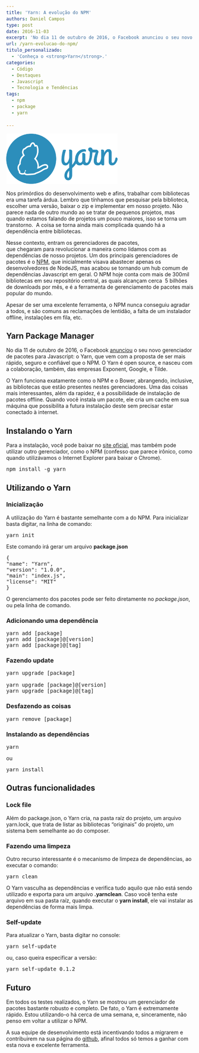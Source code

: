 ```yaml
---
title: 'Yarn: A evolução do NPM'
authors: Daniel Campos
type: post
date: 2016-11-03
excerpt: 'No dia 11 de outubro de 2016, o Facebook anunciou o seu novo gerenciador de pacotes para Javascript: o Yarn, que vem com a proposta de ser mais rápido, seguro e confiável que o NPM. O Yarn é open source, e nasceu com a colaboração, também, das empresas Exponent, Google, e Tilde.'
url: /yarn-evolucao-do-npm/
titulo_personalizado:
  - 'Conheça o <strong>Yarn</strong>.'
categories:
  - Código
  - Destaques
  - Javascript
  - Tecnologia e Tendências
tags:
  - npm
  - package
  - yarn

---
```

<img class="aligncenter wp-image-56337" style="text-align: center" src="https://raw.githubusercontent.com/diegoeis/tableless-static-images/master/2016/10/yarn-kitten-full.png" alt="yarn-kitten-full" width="300" height="135" />

Nos primórdios do desenvolvimento web e afins, trabalhar com bibliotecas era uma tarefa árdua. Lembro que tínhamos que pesquisar pela biblioteca, escolher uma versão, baixar o zip e implementar em nosso projeto. Não parece nada de outro mundo ao se tratar de pequenos projetos, mas quando estamos falando de projetos um pouco maiores, isso se torna um transtorno.  A coisa se torna ainda mais complicada quando há a dependência entre bibliotecas.

Nesse contexto, entram os gerenciadores de pacotes, que chegaram para revolucionar a maneira como lidamos com as dependências de nosso projetos. Um dos principais gerenciadores de pacotes é o [NPM][1], que inicialmente visava abastecer apenas os desenvolvedores de NodeJS, mas acabou se tornando um hub comum de dependências Javascript em geral. O NPM hoje conta com mais de 300mil bibliotecas em seu repositório central, as quais alcançam cerca  5 bilhões de downloads por mês, e é a ferramenta de gerenciamento de pacotes mais popular do mundo.

Apesar de ser uma excelente ferramenta, o NPM nunca conseguiu agradar a todos, e são comuns as reclamações de lentidão, a falta de um instalador offline, instalações em fila, etc.

## Yarn Package Manager

No dia 11 de outubro de 2016, o Facebook [anunciou][2] o seu novo gerenciador de pacotes para Javascript: o Yarn, que vem com a proposta de ser mais rápido, seguro e confiável que o NPM. O Yarn é open source, e nasceu com a colaboração, também, das empresas Exponent, Google, e Tilde.

O Yarn funciona exatamente como o NPM e o Bower, abrangendo, inclusive, as bibliotecas que estão presentes nestes gerenciadores. Uma das coisas mais interessantes, além da rapidez, é a possibilidade de instalação de pacotes offline. Quando você instala um pacote, ele cria um cache em sua máquina que possibilita a futura instalação deste sem precisar estar conectado à internet.

## Instalando o Yarn

Para a instalação, você pode baixar no [site oficial][3], mas também pode utilizar outro gerenciador, como o NPM (confesso que parece irônico, como quando utilizávamos o Internet Explorer para baixar o Chrome).

<pre class="prettyprint">npm install -g yarn
</pre>

## Utilizando o Yarn

### Inicialização

A utilização do Yarn é bastante semelhante com a do NPM. Para inicializar basta digitar, na linha de comando:

<pre class="prettyprint">yarn init
</pre>

Este comando irá gerar um arquivo **package.json**

<pre class="prettyprint">{
"name": "Yarn",
"version": "1.0.0",
"main": "index.js",
"license": "MIT"
}
</pre>

O gerenciamento dos pacotes pode ser feito diretamente no _package.json_, ou pela linha de comando.

### Adicionando uma dependência

<pre class="prettyprint">yarn add [package]
yarn add [package]@[version]
yarn add [package]@[tag]
</pre>

### Fazendo update

<pre class="prettyprint">yarn upgrade [package]

yarn upgrade [package]@[version]
yarn upgrade [package]@[tag]
</pre>

### Desfazendo as coisas

<pre class="prettyprint">yarn remove [package]
</pre>

### Instalando as dependências

<pre class="prettyprint">yarn
</pre>

ou

<pre class="prettyprint">yarn install
</pre>

## Outras funcionalidades

### Lock file

Além do package.json, o Yarn cria, na pasta raíz do projeto, um arquivo yarn.lock, que trata de listar as bibliotecas &#8220;originais&#8221; do projeto, um sistema bem semelhante ao do composer.

### Fazendo uma limpeza

Outro recurso interessante é o mecanismo de limpeza de dependências, ao executar o comando:

<pre class="prettyprint">yarn clean
</pre>

O Yarn vasculha as dependências e verifica tudo aquilo que não está sendo utilizado e exporta para um arquivo **.yarnclean**. Caso você tenha este arquivo em sua pasta raíz, quando executar o **yarn install**, ele vai instalar as dependências de forma mais limpa.

### Self-update

Para atualizar o Yarn, basta digitar no console:

<pre class="prettyprint">yarn self-update
</pre>

ou, caso queira especificar a versão:

<pre class="prettyprint">yarn self-update 0.1.2
</pre>

## 

## Futuro

Em todos os testes realizados, o Yarn se mostrou um gerenciador de pacotes bastante robusto e completo. De fato, o Yarn é extremamente rápido. Estou utilizando-o há cerca de uma semana, e, sinceramente, não penso em voltar a utilizar o NPM.
  
A sua equipe de desenvolvimento está incentivando todos a migrarem e contribuirem na sua página do [github][4], afinal todos só temos a ganhar com esta nova e excelente ferramenta.

 [1]: https://www.npmjs.com/
 [2]: https://code.facebook.com/posts/1840075619545360
 [3]: https://yarnpkg.com/en/docs/install
 [4]: https://github.com/yarnpkg/yarn